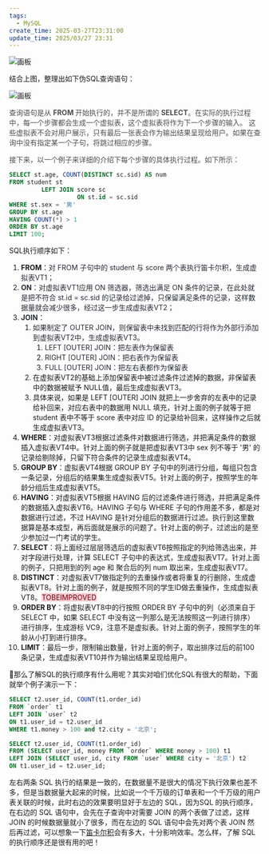 ```yaml
---
tags:
  - MySQL
create_time: 2025-03-27T23:31:00
update_time: 2025/03/27 23:31
---
```


![画板](https://cdn.nlark.com/yuque/0/2023/jpeg/1554080/1681461503967-27c65942-c22b-4c2a-befd-dc4fb8e71e3d.jpeg)

结合上图，整理出如下伪SQL查询语句：

![画板](https://cdn.nlark.com/yuque/0/2023/jpeg/1554080/1687583226526-be43b36b-9ac0-4bc9-843a-002eb69684dd.jpeg)

<font style="color:rgb(77, 77, 77);">查询语句是从 </font>**<font style="color:rgb(77, 77, 77);">FROM </font>**<font style="color:rgb(77, 77, 77);">开始执行的，并不是所谓的 </font>**<font style="color:rgb(77, 77, 77);">SELECT</font>**<font style="color:rgb(77, 77, 77);">。在实际的执行过程中，每一个步骤都会生成一个虚拟表，这个虚拟表将作为下一个步骤的输入。 这些虚拟表不会对用户展示，只有最后一张表会作为输出结果呈现给用户。如果在查询中没有指定某一个子句，将跳过相应的步骤。</font>

<font style="color:rgb(77, 77, 77);">接下来，以一个例子来详细的介绍下每个步骤的具体执行过程。如下所示：</font>

```sql
SELECT st.age, COUNT(DISTINCT sc.sid) AS num
FROM student st
         LEFT JOIN score sc
                   ON st.id = sc.sid
WHERE st.sex = '男'
GROUP BY st.age
HAVING COUNT(*) > 1
ORDER BY st.age
LIMIT 100;
```

SQL执行顺序如下：

1. **FROM**：<font style="color:rgb(37, 41, 51);">对 FROM 子句中的 student 与 score 两个表执行笛卡尔积，生成虚拟表VT1；</font>
2. **<font style="color:rgb(37, 41, 51);">ON</font>**<font style="color:rgb(37, 41, 51);">：对虚拟表VT1应用 ON 筛选器，筛选出满足 ON 条件的记录，在此处就是把不符合 st.id = sc.sid 的记录给过滤掉，只保留满足条件的记录，这样数据量就会减少很多，经过这一步生成虚拟表VT2；</font>
3. **<font style="color:rgb(37, 41, 51);">JOIN</font>**<font style="color:rgb(37, 41, 51);">：</font>
    1. <font style="color:rgb(37, 41, 51);">如果制定了 OUTER JOIN，则保留表中未找到匹配的行将作为外部行添加到虚拟表VT2中，生成虚拟表VT3。</font>
        1. <font style="color:rgb(37, 41, 51);">LEFT [OUTER] JOIN：把左表作为保留表</font>
        2. <font style="color:rgb(37, 41, 51);">RIGHT [OUTER] JOIN：把右表作为保留表</font>
        3. <font style="color:rgb(37, 41, 51);">FULL [OUTER] JOIN：把左右表都作为保留表</font>
    2. 在虚拟表VT2的基础上添加保留表中被过滤条件过滤掉的数据，非保留表中的数据被赋予 NULL值，最后生成虚拟表VT3。
    3. 具体来说，如果是 LEFT [OUTER] JOIN 就把上一步舍弃的左表中的记录给补回来，对应右表中的数据用 NULL 填充，针对上面的例子就等于把 student 表中不等于 score 表中对应 ID 的记录给补回来，这样操作之后就生成虚拟表VT3。
4. **WHERE**：对虚拟表VT3根据过滤条件对数据进行筛选，并把满足条件的数据插入虚拟表VT4中。针对上面的例子就是把虚拟表VT3中 sex 列不等于 '男' 的记录给剔除掉，只留下符合条件的记录生成虚拟表VT4。
5. **GROUP BY**：虚拟表VT4根据 GROUP BY 子句中的列进行分组，每组只包含一条记录，分组后的结果集生成虚拟表VT5。针对上面的例子，按照学生的年龄分组后生成虚拟表VT5。
6. **HAVING**：对虚拟表VT5根据 HAVING 后的过滤条件进行筛选，并把满足条件的数据插入虚拟表VT6。HAVING 子句与 WHERE 子句的作用差不多，都是对数据进行过滤，不过 HAVING 是针对分组后的数据进行过滤。执行到这里数据算是基本成型，再后面就是展示的问题了。针对上面的例子，过滤出的是至少参加过一门考试的学生。
7. **SELECT**：将上面经过层层筛选后的虚拟表VT6按照指定的列给筛选出来，并对字段进行处理，计算 SELECT 子句中的表达式，生成虚拟表VT7。针对上面的例子，只把用到的列 age 和 聚合后的列 num 取出来，生成虚拟表VT7。
8. **DISTINCT**：对虚拟表VT7做指定列的去重操作或者将重复的行删除，生成虚拟表VT8。针对上面的例子，就是按照不同的学生ID做去重操作，生成虚拟表VT8。<font style="background:#F8CED3;color:#70000D">TOBEIMPROVED</font>
9. **ORDER BY**：将虚拟表VT8中的行按照 ORDER BY 子句中的列（必须来自于 SELECT 中，如果 SELECT 中没有这一列那么是无法按照这一列进行排序）进行排序，生成游标 VC9，注意不是虚拟表。针对上面的例子，按照学生的年龄从小打到进行排序。
10. **LIMIT**：最后一步，限制输出数量，针对上面的例子，取出排序过后的前100条记录，生成虚拟表VT10并作为输出结果呈现给用户。

🤔那么了解SQL的执行顺序有什么用呢？其实对咱们优化SQL有很大的帮助，下面就举个例子演示一下：

```sql
SELECT t2.user_id, COUNT(t1.order_id)
FROM `order` t1 
LEFT JOIN `user` t2
ON t1.user_id = t2.user_id
WHERE t1.money > 100 and t2.city = '北京';
```

```sql
SELECT t2.user_id, COUNT(t1.order_id)
FROM (SELECT user_id, money FROM `order` WHERE money > 100) t1 
LEFT JOIN (SELECT user_id, city FROM `user` WHERE city = '北京') t2
ON t1.user_id = t2.user_id;
```

左右两条 SQL 执行的结果是一致的，在数据量不是很大的情况下执行效果也差不多，但是当数据量大起来的时候，比如说一个千万级的订单表和一个千万级的用户表关联的时候，此时右边的效果要明显好于左边的 SQL，因为SQL 的执行顺序，在右边的 SQL 语句中，会先在子查询中对需要 JOIN 的两个表做了过滤，这样 JOIN 的时候数据量就小了很多，而在左边的 SQL 语句中会先对两个表 JOIN 然后再过滤，可以想象一下<u>笛卡尔积</u>会有多大，十分影响效率。怎么样，了解 SQL 的执行顺序还是很有用的吧！
